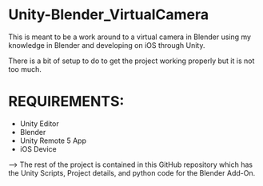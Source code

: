 # Unity-Blender_VirtualCamera
 This is meant to be a work around to a virtual camera in Blender using my knowledge in Blender and developing on iOS through Unity.

There is a bit of setup to do to get the project working properly but it is not too much.

# REQUIREMENTS:
- Unity Editor
- Blender
- Unity Remote 5 App
- iOS Device

--> The rest of the project is contained in this GitHub repository which has the Unity Scripts, Project details, and python code for the Blender Add-On.

